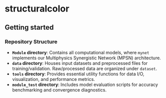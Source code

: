 # structuralcolor



## Getting started
### Repository Structure
- **`Module` directory**: Contains all computational models, where `mynet` implements our Multiphysics Synergistic Network (MPSN) architecture.
- **`data` directory**: Houses input datasets and preprocessed files for training/validation. Raw/processed data are organized under `dataset`.
- **`tools` directory**: Provides essential utility functions for data I/O, visualization, and performance metrics.
- **`module_test` directory**: Includes model evaluation scripts for accuracy benchmarking and convergence diagnostics.
